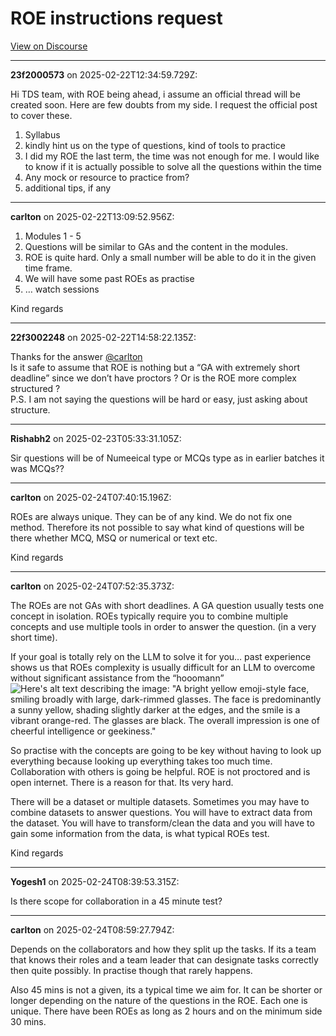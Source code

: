 # ROE instructions request

[View on Discourse](https://discourse.onlinedegree.iitm.ac.in/t/roe-instructions-request/168142)

---
**23f2000573** on 2025-02-22T12:34:59.729Z:

Hi TDS team, with ROE being ahead, i assume an official thread will be created
soon. Here are few doubts from my side. I request the official post to cover
these.

  1. Syllabus
  2. kindly hint us on the type of questions, kind of tools to practice
  3. I did my ROE the last term, the time was not enough for me. I would like to know if it is actually possible to solve all the questions within the time
  4. Any mock or resource to practice from?
  5. additional tips, if any



---
**carlton** on 2025-02-22T13:09:52.956Z:

  1. Modules 1 - 5
  2. Questions will be similar to GAs and the content in the modules.
  3. ROE is quite hard. Only a small number will be able to do it in the given time frame.
  4. We will have some past ROEs as practise
  5. … watch sessions

Kind regards



---
**22f3002248** on 2025-02-22T14:58:22.135Z:

Thanks for the answer [@carlton](/u/carlton)  
Is it safe to assume that ROE is nothing but a “GA with extremely short
deadline” since we don’t have proctors ? Or is the ROE more complex structured
?  
P.S. I am not saying the questions will be hard or easy, just asking about
structure.



---
**Rishabh2** on 2025-02-23T05:33:31.105Z:

Sir questions will be of Numeeical type or MCQs type as in earlier batches it
was MCQs??



---
**carlton** on 2025-02-24T07:40:15.196Z:

ROEs are always unique. They can be of any kind. We do not fix one method.
Therefore its not possible to say what kind of questions will be there whether
MCQ, MSQ or numerical or text etc.

Kind regards



---
**carlton** on 2025-02-24T07:52:35.373Z:

The ROEs are not GAs with short deadlines. A GA question usually tests one
concept in isolation. ROEs typically require you to combine multiple concepts
and use multiple tools in order to answer the question. (in a very short
time).

If your goal is totally rely on the LLM to solve it for you… past experience
shows us that ROEs complexity is usually difficult for an LLM to overcome
without significant assistance from the “hooomann” ![Here's alt text
describing the image: "A bright yellow emoji-style face, smiling broadly with
large, dark-rimmed glasses. The face is predominantly a sunny yellow, shading
slightly darker at the edges, and the smile is a vibrant orange-red. The
glasses are black. The overall impression is one of cheerful intelligence or
geekiness."](https://emoji.discourse-cdn.com/google/nerd_face.png?v=12)

So practise with the concepts are going to be key without having to look up
everything because looking up everything takes too much time. Collaboration
with others is going be helpful. ROE is not proctored and is open internet.
There is a reason for that. Its very hard.

There will be a dataset or multiple datasets. Sometimes you may have to
combine datasets to answer questions. You will have to extract data from the
dataset. You will have to transform/clean the data and you will have to gain
some information from the data, is what typical ROEs test.

Kind regards



---
**Yogesh1** on 2025-02-24T08:39:53.315Z:

Is there scope for collaboration in a 45 minute test?



---
**carlton** on 2025-02-24T08:59:27.794Z:

Depends on the collaborators and how they split up the tasks. If its a team
that knows their roles and a team leader that can designate tasks correctly
then quite possibly. In practise though that rarely happens.

Also 45 mins is not a given, its a typical time we aim for. It can be shorter
or longer depending on the nature of the questions in the ROE. Each one is
unique. There have been ROEs as long as 2 hours and on the minimum side 30
mins.



